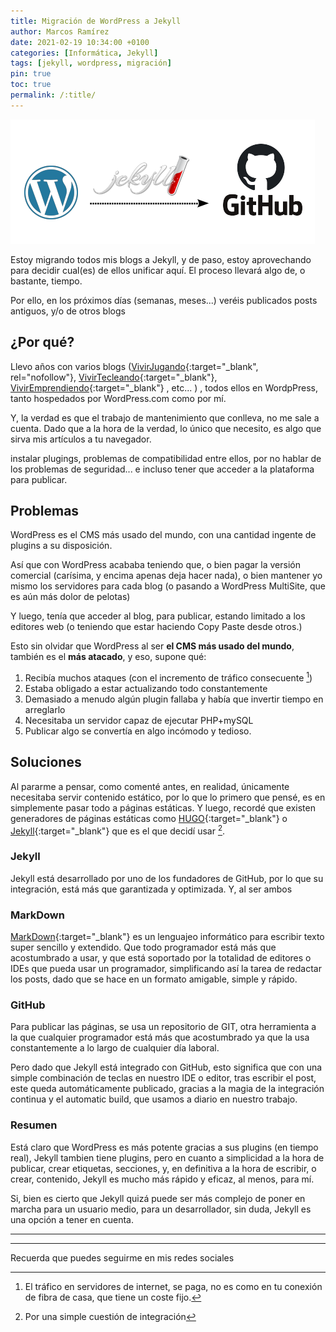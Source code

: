 ```yaml
---
title: Migración de WordPress a Jekyll
author: Marcos Ramírez
date: 2021-02-19 10:34:00 +0100
categories: [Informática, Jekyll]
tags: [jekyll, wordpress, migración]
pin: true
toc: true
permalink: /:title/
---
```


![Wordpress To Jekyll](/assets/img/headers/wp2jekyll.png)

Estoy migrando todos mis blogs a Jekyll, y de paso, estoy aprovechando para decidir cual(es) de ellos unificar aquí.
El proceso llevará algo de, o bastante, tiempo.

Por ello, en los próximos días (semanas, meses...) veréis publicados posts antiguos, y/o de otros blogs

## ¿Por qué?

Llevo años con varios blogs ([VivirJugando](https://VivirJugando.wordpress.com){:target="_blank", rel="nofollow"}, [VivirTecleando](https://vivirtecleando.wordpress.com){:target="_blank"}, [VivirEmprendiendo](https://VivirEmprendiendo.wordpress.com){:target="_blank"} , etc... ) , todos ellos en WordpPress, tanto hospedados por WordPress.com como por mí.


Y, la verdad es que el trabajo de mantenimiento que conlleva, no me sale a cuenta.
Dado que a la hora de la verdad, lo único que necesito, es algo que sirva mis artículos a tu navegador.

 instalar plugings, problemas de compatibilidad entre ellos, por no hablar de los problemas de seguridad... e incluso tener que acceder a la plataforma para publicar.

## Problemas

WordPress es el CMS más usado del mundo, con una cantidad ingente de plugins a su disposición.

Así que con WordPress acababa teniendo que, o bien pagar la versión comercial (carísima, y encima apenas deja hacer nada), o bien mantener yo mismo los servidores para cada blog (o pasando a WordPress MultiSite, que es aún más dolor de pelotas)

Y luego, tenía que acceder al blog, para publicar, estando limitado a los editores web (o teniendo que estar haciendo Copy Paste desde otros.)

Esto sin olvidar que WordPress al ser **el CMS más usado del mundo**, también es el **más atacado**, y eso, supone qué:

1. Recibía muchos ataques (con el incremento de tráfico consecuente [^1])
2. Estaba obligado a estar actualizando todo constantemente
3. Demasiado a menudo algún plugin fallaba y había que invertir tiempo en arreglarlo
4. Necesitaba un servidor capaz de ejecutar PHP+mySQL
5. Publicar algo se convertía en algo incómodo y tedioso.

## Soluciones

Al pararme a pensar, como comenté antes, en realidad, únicamente necesitaba servir contenido estático, por lo que lo primero que pensé, es en simplemente pasar todo a páginas estáticas.
Y luego, recordé que existen generadores de páginas estáticas como [HUGO](https://gohugo.io/){:target="_blank"} o [Jekyll](https://jekyllrb.com/){:target="_blank"} que es el que decidí usar [^2].

### Jekyll

Jekyll está desarrollado por uno de los fundadores de GitHub, por lo que su integración, está más que garantizada y optimizada.
Y, al ser ambos


### MarkDown

[MarkDown](https://es.wikipedia.org/wiki/Markdown){:target="_blank"} es un lenguajeo informático para escribir texto super sencillo y extendido.
Que todo programador está más que acostumbrado a usar, y que está soportado por la totalidad de editores o IDEs que pueda usar un programador, simplificando así la tarea de redactar los posts, dado que se hace en un formato amigable, simple y rápido.


### GitHub

Para publicar las páginas, se usa un repositorio de GIT, otra herramienta a la que cualquier programador está más que acostumbrado ya que la usa constantemente a lo largo de cualquier día laboral.

Pero dado que Jekyll está integrado con GitHub, esto significa que con una simple combinación de teclas en nuestro IDE o editor, tras escribir el post, este queda automáticamente publicado, gracias a la magia de la integración continua y el automatic build, que usamos a diario en nuestro trabajo.


### Resumen

Está claro que WordPress es más potente gracias a sus plugins (en tiempo real), Jekyll tambien tiene plugins, pero en cuanto a simplicidad a la hora de publicar, crear etiquetas, secciones, y, en definitiva a la hora de escribir, o crear, contenido, Jekyll es mucho más rápido y eficaz, al menos, para mí.

Si, bien es cierto que Jekyll quizá puede ser más complejo de poner en marcha para un usuario medio, para un desarrollador, sin duda, Jekyll es una opción a tener en cuenta.

---
[^1]: El tráfico en servidores de internet, se paga, no es como en tu conexión de fibra de casa, que tiene un coste fijo.
[^2]: Por una simple cuestión de integración

***
Recuerda que puedes seguirme en mis redes sociales
